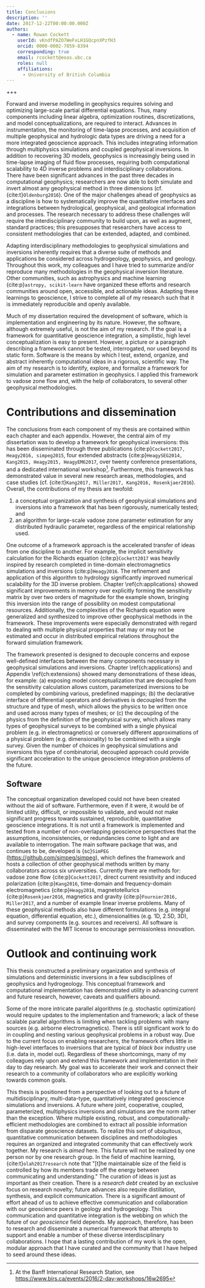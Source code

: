 ```yaml
---
title: Conclusions
description: ''
date: 2017-12-22T00:00:00.000Z
authors:
  - name: Rowan Cockett
    userId: vKndfPAZO7WeFxLH1GQcpnXPzfH3
    orcid: 0000-0002-7859-8394
    corresponding: true
    email: rcockett@eoas.ubc.ca
    roles: null
    affiliations:
      - University of British Columbia
---
```


+++

Forward and inverse modelling in geophysics requires solving and optimizing large-scale partial differential equations. Thus, many components including linear algebra, optimization routines, discretizations, and model conceptualizations, are required to interact. Advances in instrumentation, the monitoring of time-lapse processes, and acquisition of multiple geophysical and hydrologic data types are driving a need for a more integrated geoscience approach. This includes integrating information through multiphysics simulations and coupled geophysical inversions. In addition to recovering 3D models, geophysics is increasingly being used in time-lapse imaging of fluid flow processes, requiring both computational scalability to 4D inverse problems and interdisciplinary collaborations. There have been significant advances in the past three decades in computational geophysics; researchers are now able to both simulate and invert almost any geophysical method in three dimensions (cf. {cite:t}`Oldenburg2016`). One of the major challenges ahead of geophysics as a discipline is how to systematically improve the quantitative interfaces and integrations between hydrological, geophysical, and geological information and processes. The research necessary to address these challenges will require the interdisciplinary community to build upon, as well as augment, standard practices; this presupposes that researchers have access to consistent methodologies that can be extended, adapted, and combined.

Adapting interdisciplinary methodologies to geophysical simulations and inversions inherently requires that a diverse suite of methods and applications be considered across hydrogeology, geophysics, and geology. Throughout this work, my colleagues and I have tried to summarize and/or reproduce many methodologies in the geophysical inversion literature. Other communities, such as astrophysics and machine learning {cite:p}`astropy, scikit-learn` have organized these efforts and research communities around open, accessible, and actionable ideas. Adapting these learnings to geoscience, I strive to complete all of my research such that it is immediately reproducible and openly available.

Much of my dissertation required the development of software, which is implementation and engineering by its nature. However, the software, although extremely useful, is not the aim of my research. If the goal is a framework for quantitative geoscience integration, a simplistic, high level conceptualization is easy to present. However, a picture or a paragraph describing a framework cannot be tested, interrogated, nor used beyond its static form. Software is the means by which I test, extend, organize, and abstract inherently computational ideas in a rigorous, scientific way. The aim of my research is to identify, explore, and formalize a framework for simulation and parameter estimation in geophysics. I applied this framework to vadose zone flow and, with the help of collaborators, to several other geophysical methodologies.

# Contributions and dissemination

The conclusions from each component of my thesis are contained within each chapter and each appendix. However, the central aim of my dissertation was to develop a framework for geophysical inversions: this has been disseminated through three publications {cite:p}`Cockett2017, Heagy2016, simpeg2015`, four extended abstracts {cite:p}`HeagySEG2014, Kang2015, Heagy2015, HeagyEM62017`, over twenty conference presentations, and a dedicated international workshop[^1]. Furthermore, this framework has demonstrated value in several new research areas, methodologies, and case studies (cf. {cite:t}`Kang2017, Miller2017, Kang2016, Rosenkjaer2016`). Overall, the contributions of my thesis are twofold:

[^1]: At the Banff International Research Station, see <https://www.birs.ca/events/2016/2-day-workshops/16w2695>

1. a conceptual organization and synthesis of geophysical simulations and inversions into a framework that has been rigorously, numerically tested; and
2. an algorithm for large-scale vadose zone parameter estimation for any distributed hydraulic parameter, regardless of the empirical relationship used.

One outcome of a framework approach is the accelerated transfer of ideas from one discipline to another. For example, the implicit sensitivity calculation for the Richards equation {cite:p}`Cockett2017` was heavily inspired by research completed in time-domain electromagnetics simulations and inversions {cite:p}`Heagy2016`. The refinement and application of this algorithm to hydrology significantly improved numerical scalability for the 3D inverse problem. Chapter \ref{ch:applications} showed significant improvements in memory over explicitly forming the sensitivity matrix by over two orders of magnitude for the example shown, bringing this inversion into the range of possibility on modest computational resources. Additionally, the complexities of the Richards equation were generalized and synthesized to improve other geophysical methods in the framework. These improvements were especially demonstrated with regard to dealing with multiple physical properties that may or may not be estimated and occur in distributed empirical relations throughout the forward simulation framework.

The framework presented is designed to decouple concerns and expose well-defined interfaces between the many components necessary in geophysical simulations and inversions. Chapter \ref{ch:applications} and Appendix \ref{ch:extensions} showed many demonstrations of these ideas, for example: (a) exposing model conceptualization that are decoupled from the sensitivity calculation allows custom, parameterized inversions to be completed by combining various, predefined mappings; (b) the declarative interface of differential operators and derivatives is decoupled from the structure and type of mesh, which allows the physics to be written once and used across many types of meshes; or (c) the decoupling of the physics from the definition of the geophysical survey, which allows many types of geophysical surveys to be combined with a single physical problem (e.g. in electromagnetics) or conversely different approximations of a physical problem (e.g. dimensionality) to be combined with a single survey. Given the number of choices in geophysical simulations and inversions this type of combinatorial, decoupled approach could provide significant acceleration to the unique geoscience integration problems of the future.

## Software

The conceptual organization developed could not have been created without the aid of software. Furthermore, even if it were, it would be of limited utility, difficult, or impossible to validate, and would not make significant progress towards sustained, reproducible, quantitative geoscience integrations. It is not until a framework is implemented and tested from a number of non-overlapping geoscience perspectives that the assumptions, inconsistencies, or redundancies come to light and are available to interrogation. The main software package that was, and continues to be, developed is {sc}`SimPEG` (<https://github.com/simpeg/simpeg>), which defines the framework and hosts a collection of other geophysical methods written by many collaborators across six universities. Currently there are methods for: vadose zone flow {cite:p}`Cockett2017`, direct current resistivity and induced polarization {cite:p}`Kang2016`, time-domain and frequency-domain electromagnetics {cite:p}`Heagy2016`, magnetotellurics {cite:p}`Rosenkjaer2016`, magnetics and gravity {cite:p}`Fournier2016, Miller2017`, and a number of example linear inverse problems. Many of these geophysical methods also have different formulations (e.g. integral equation, differential equation, etc.), dimensionalities (e.g. 1D, 2.5D, 3D), and survey components (e.g. sources and receivers). All software is disseminated with the MIT license to encourage permissionless innovation.

# Outlook and continuing work

This thesis constructed a preliminary organization and synthesis of simulations and deterministic inversions in a few subdisciplines of geophysics and hydrogeology. This conceptual framework and computational implementation has demonstrated utility in advancing current and future research, however, caveats and qualifiers abound.

Some of the more intricate parallel algorithms (e.g. stochastic optimization) would require updates to the implementation and framework; a lack of these scalable parallel algorithms is limiting when tackling problems with many sources (e.g. airborne electromagnetics). There is still significant work to do in coupling and nesting various geophysical problems in a robust way. Due to the current focus on enabling researchers, the framework offers little in high-level interfaces to inversions that are typical of _black box_ industry use (i.e. data in, model out). Regardless of these shortcomings, many of my colleagues rely upon and extend this framework and implementation in their day to day research. My goal was to accelerate their work and connect their research to a community of collaborators who are explicitly working towards common goals.

This thesis is positioned from a perspective of looking out to a future of multidisciplinary, multi-data-type, quantitatively integrated geoscience simulations and inversions. A future where joint, cooperative, coupled, parameterized, multiphysics inversions and simulations are the norm rather than the exception. Where multiple existing, robust, and computationally-efficient methodologies are combined to extract all possible information from disparate geoscience datasets. To realize this sort of ubiquitous, quantitative communication between disciplines and methodologies requires an organized and integrated community that can effectively work together. My research is _aimed_ here. This future will not be realized by one person nor by one research group. In the field of machine learning, {cite:t}`olah2017research` note that "[t]he maintainable size of the field is controlled by how its members trade off the energy between communicating and understanding." The curation of ideas is just as important as their creation. There is a _research debt_ created by an exclusive focus on research novelty; future advances also require distillation, synthesis, and explicit communication. There is a significant amount of effort ahead of us to achieve effective communication and collaboration with our geoscience peers in geology and hydrogeology. This communication and quantitative integration is the webbing on which the future of our _geoscience_ field depends. My approach, therefore, has been to research and disseminate a numerical framework that attempts to support and enable a number of these diverse interdisciplinary collaborations. I hope that a lasting contribution of my work is the open, modular approach that I have curated and the community that I have helped to seed around these ideas.
